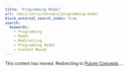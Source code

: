 ```yaml
---
title: "Programming Model"
url: /docs/intro/concepts/programming-model
block_external_search_index: true
search:
  keywords:
    - Programming
    - Model
    - Redirecting
    - Programming Model
    - Content Moved
---
```


<!--
    Including a fallback redirect lets search engines know the content has moved, and
    waiting a few seconds before redirecting gives the script (see redirects.ts) a chance
    to locate a matching anchor.
-->
<meta http-equiv="refresh" content="4; url=/docs/concepts">

This content has moved. Redirecting to [Pulumi Concepts](/docs/concepts)....
